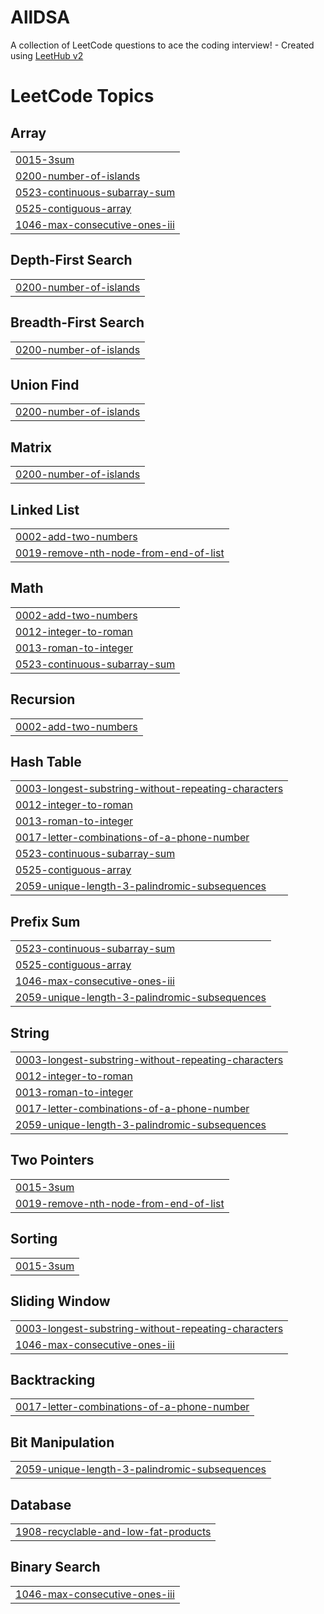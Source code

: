# AllDSA
A collection of LeetCode questions to ace the coding interview! - Created using [LeetHub v2](https://github.com/arunbhardwaj/LeetHub-2.0)

<!---LeetCode Topics Start-->
# LeetCode Topics
## Array
|  |
| ------- |
| [0015-3sum](https://github.com/IyengarShruti/AllDSA/tree/master/0015-3sum) |
| [0200-number-of-islands](https://github.com/IyengarShruti/AllDSA/tree/master/0200-number-of-islands) |
| [0523-continuous-subarray-sum](https://github.com/IyengarShruti/AllDSA/tree/master/0523-continuous-subarray-sum) |
| [0525-contiguous-array](https://github.com/IyengarShruti/AllDSA/tree/master/0525-contiguous-array) |
| [1046-max-consecutive-ones-iii](https://github.com/IyengarShruti/AllDSA/tree/master/1046-max-consecutive-ones-iii) |
## Depth-First Search
|  |
| ------- |
| [0200-number-of-islands](https://github.com/IyengarShruti/AllDSA/tree/master/0200-number-of-islands) |
## Breadth-First Search
|  |
| ------- |
| [0200-number-of-islands](https://github.com/IyengarShruti/AllDSA/tree/master/0200-number-of-islands) |
## Union Find
|  |
| ------- |
| [0200-number-of-islands](https://github.com/IyengarShruti/AllDSA/tree/master/0200-number-of-islands) |
## Matrix
|  |
| ------- |
| [0200-number-of-islands](https://github.com/IyengarShruti/AllDSA/tree/master/0200-number-of-islands) |
## Linked List
|  |
| ------- |
| [0002-add-two-numbers](https://github.com/IyengarShruti/AllDSA/tree/master/0002-add-two-numbers) |
| [0019-remove-nth-node-from-end-of-list](https://github.com/IyengarShruti/AllDSA/tree/master/0019-remove-nth-node-from-end-of-list) |
## Math
|  |
| ------- |
| [0002-add-two-numbers](https://github.com/IyengarShruti/AllDSA/tree/master/0002-add-two-numbers) |
| [0012-integer-to-roman](https://github.com/IyengarShruti/AllDSA/tree/master/0012-integer-to-roman) |
| [0013-roman-to-integer](https://github.com/IyengarShruti/AllDSA/tree/master/0013-roman-to-integer) |
| [0523-continuous-subarray-sum](https://github.com/IyengarShruti/AllDSA/tree/master/0523-continuous-subarray-sum) |
## Recursion
|  |
| ------- |
| [0002-add-two-numbers](https://github.com/IyengarShruti/AllDSA/tree/master/0002-add-two-numbers) |
## Hash Table
|  |
| ------- |
| [0003-longest-substring-without-repeating-characters](https://github.com/IyengarShruti/AllDSA/tree/master/0003-longest-substring-without-repeating-characters) |
| [0012-integer-to-roman](https://github.com/IyengarShruti/AllDSA/tree/master/0012-integer-to-roman) |
| [0013-roman-to-integer](https://github.com/IyengarShruti/AllDSA/tree/master/0013-roman-to-integer) |
| [0017-letter-combinations-of-a-phone-number](https://github.com/IyengarShruti/AllDSA/tree/master/0017-letter-combinations-of-a-phone-number) |
| [0523-continuous-subarray-sum](https://github.com/IyengarShruti/AllDSA/tree/master/0523-continuous-subarray-sum) |
| [0525-contiguous-array](https://github.com/IyengarShruti/AllDSA/tree/master/0525-contiguous-array) |
| [2059-unique-length-3-palindromic-subsequences](https://github.com/IyengarShruti/AllDSA/tree/master/2059-unique-length-3-palindromic-subsequences) |
## Prefix Sum
|  |
| ------- |
| [0523-continuous-subarray-sum](https://github.com/IyengarShruti/AllDSA/tree/master/0523-continuous-subarray-sum) |
| [0525-contiguous-array](https://github.com/IyengarShruti/AllDSA/tree/master/0525-contiguous-array) |
| [1046-max-consecutive-ones-iii](https://github.com/IyengarShruti/AllDSA/tree/master/1046-max-consecutive-ones-iii) |
| [2059-unique-length-3-palindromic-subsequences](https://github.com/IyengarShruti/AllDSA/tree/master/2059-unique-length-3-palindromic-subsequences) |
## String
|  |
| ------- |
| [0003-longest-substring-without-repeating-characters](https://github.com/IyengarShruti/AllDSA/tree/master/0003-longest-substring-without-repeating-characters) |
| [0012-integer-to-roman](https://github.com/IyengarShruti/AllDSA/tree/master/0012-integer-to-roman) |
| [0013-roman-to-integer](https://github.com/IyengarShruti/AllDSA/tree/master/0013-roman-to-integer) |
| [0017-letter-combinations-of-a-phone-number](https://github.com/IyengarShruti/AllDSA/tree/master/0017-letter-combinations-of-a-phone-number) |
| [2059-unique-length-3-palindromic-subsequences](https://github.com/IyengarShruti/AllDSA/tree/master/2059-unique-length-3-palindromic-subsequences) |
## Two Pointers
|  |
| ------- |
| [0015-3sum](https://github.com/IyengarShruti/AllDSA/tree/master/0015-3sum) |
| [0019-remove-nth-node-from-end-of-list](https://github.com/IyengarShruti/AllDSA/tree/master/0019-remove-nth-node-from-end-of-list) |
## Sorting
|  |
| ------- |
| [0015-3sum](https://github.com/IyengarShruti/AllDSA/tree/master/0015-3sum) |
## Sliding Window
|  |
| ------- |
| [0003-longest-substring-without-repeating-characters](https://github.com/IyengarShruti/AllDSA/tree/master/0003-longest-substring-without-repeating-characters) |
| [1046-max-consecutive-ones-iii](https://github.com/IyengarShruti/AllDSA/tree/master/1046-max-consecutive-ones-iii) |
## Backtracking
|  |
| ------- |
| [0017-letter-combinations-of-a-phone-number](https://github.com/IyengarShruti/AllDSA/tree/master/0017-letter-combinations-of-a-phone-number) |
## Bit Manipulation
|  |
| ------- |
| [2059-unique-length-3-palindromic-subsequences](https://github.com/IyengarShruti/AllDSA/tree/master/2059-unique-length-3-palindromic-subsequences) |
## Database
|  |
| ------- |
| [1908-recyclable-and-low-fat-products](https://github.com/IyengarShruti/AllDSA/tree/master/1908-recyclable-and-low-fat-products) |
## Binary Search
|  |
| ------- |
| [1046-max-consecutive-ones-iii](https://github.com/IyengarShruti/AllDSA/tree/master/1046-max-consecutive-ones-iii) |
<!---LeetCode Topics End-->
